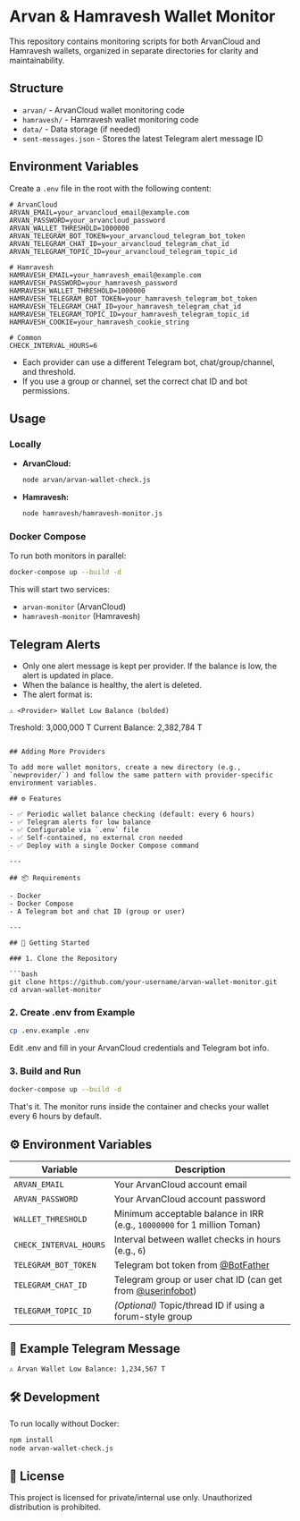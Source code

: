 # Arvan & Hamravesh Wallet Monitor

This repository contains monitoring scripts for both ArvanCloud and Hamravesh wallets, organized in separate directories for clarity and maintainability.

## Structure

- `arvan/` - ArvanCloud wallet monitoring code
- `hamravesh/` - Hamravesh wallet monitoring code
- `data/` - Data storage (if needed)
- `sent-messages.json` - Stores the latest Telegram alert message ID

## Environment Variables

Create a `.env` file in the root with the following content:

```env
# ArvanCloud
ARVAN_EMAIL=your_arvancloud_email@example.com
ARVAN_PASSWORD=your_arvancloud_password
ARVAN_WALLET_THRESHOLD=1000000
ARVAN_TELEGRAM_BOT_TOKEN=your_arvancloud_telegram_bot_token
ARVAN_TELEGRAM_CHAT_ID=your_arvancloud_telegram_chat_id
ARVAN_TELEGRAM_TOPIC_ID=your_arvancloud_telegram_topic_id

# Hamravesh
HAMRAVESH_EMAIL=your_hamravesh_email@example.com
HAMRAVESH_PASSWORD=your_hamravesh_password
HAMRAVESH_WALLET_THRESHOLD=1000000
HAMRAVESH_TELEGRAM_BOT_TOKEN=your_hamravesh_telegram_bot_token
HAMRAVESH_TELEGRAM_CHAT_ID=your_hamravesh_telegram_chat_id
HAMRAVESH_TELEGRAM_TOPIC_ID=your_hamravesh_telegram_topic_id
HAMRAVESH_COOKIE=your_hamravesh_cookie_string

# Common
CHECK_INTERVAL_HOURS=6
```

- Each provider can use a different Telegram bot, chat/group/channel, and threshold.
- If you use a group or channel, set the correct chat ID and bot permissions.

## Usage

### Locally

- **ArvanCloud:**
  ```bash
  node arvan/arvan-wallet-check.js
  ```
- **Hamravesh:**
  ```bash
  node hamravesh/hamravesh-monitor.js
  ```

### Docker Compose

To run both monitors in parallel:

```bash
docker-compose up --build -d
```

This will start two services:
- `arvan-monitor` (ArvanCloud)
- `hamravesh-monitor` (Hamravesh)

## Telegram Alerts

- Only one alert message is kept per provider. If the balance is low, the alert is updated in place.
- When the balance is healthy, the alert is deleted.
- The alert format is:

```
⚠️ <Provider> Wallet Low Balance (bolded)

```
Treshold: 3,000,000 T
Current Balance: 2,382,784 T
```

## Adding More Providers

To add more wallet monitors, create a new directory (e.g., `newprovider/`) and follow the same pattern with provider-specific environment variables.

## ⚙️ Features

- ✅ Periodic wallet balance checking (default: every 6 hours)
- ✅ Telegram alerts for low balance
- ✅ Configurable via `.env` file
- ✅ Self-contained, no external cron needed
- ✅ Deploy with a single Docker Compose command

---

## 📦 Requirements

- Docker
- Docker Compose
- A Telegram bot and chat ID (group or user)

---

## 🚀 Getting Started

### 1. Clone the Repository

```bash
git clone https://github.com/your-username/arvan-wallet-monitor.git
cd arvan-wallet-monitor
```

### 2. Create .env from Example
```bash
cp .env.example .env
```
Edit .env and fill in your ArvanCloud credentials and Telegram bot info.

### 3. Build and Run
```bash
docker-compose up --build -d
```
That's it. The monitor runs inside the container and checks your wallet every 6 hours by default.

## ⚙️ Environment Variables

| Variable              | Description                                                                 |
|-----------------------|-----------------------------------------------------------------------------|
| `ARVAN_EMAIL`         | Your ArvanCloud account email                                               |
| `ARVAN_PASSWORD`      | Your ArvanCloud account password                                            |
| `WALLET_THRESHOLD`    | Minimum acceptable balance in IRR (e.g., `10000000` for 1 million Toman)    |
| `CHECK_INTERVAL_HOURS`| Interval between wallet checks in hours (e.g., `6`)                         |
| `TELEGRAM_BOT_TOKEN`  | Telegram bot token from [@BotFather](https://t.me/BotFather)                |
| `TELEGRAM_CHAT_ID`    | Telegram group or user chat ID (can get from [@userinfobot](https://t.me/userinfobot)) |
| `TELEGRAM_TOPIC_ID`   | *(Optional)* Topic/thread ID if using a forum-style group                   |

## 💬 Example Telegram Message
```
⚠️ Arvan Wallet Low Balance: 1,234,567 T
```

## 🛠️ Development
To run locally without Docker:
```bash
npm install
node arvan-wallet-check.js
```

## 📄 License
This project is licensed for private/internal use only. Unauthorized distribution is prohibited.

